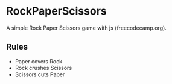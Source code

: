 # RockPaperScissors

A simple Rock Paper Scissors game with js (freecodecamp.org).

## Rules
 - Paper covers Rock
 - Rock crushes Scissors
 - Scissors cuts Paper
